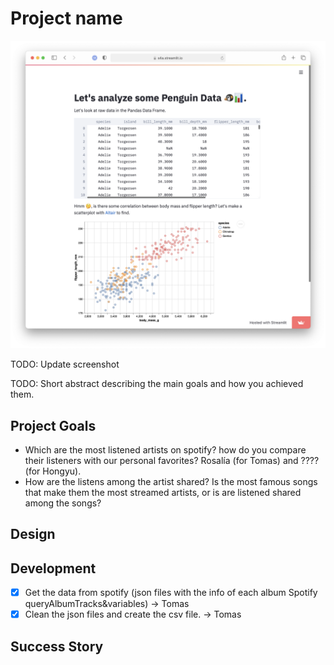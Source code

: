 # Project name

![A screenshot of your application. Could be a GIF.](screenshot.png)

TODO: Update screenshot

TODO: Short abstract describing the main goals and how you achieved them.

## Project Goals

<!-- TODO: **A clear description of the goals of your project.** Describe the question that you are enabling a user to answer. The question should be compelling and the solution should be focused on helping users achieve their goals.  -->

- Which are the most listened artists on spotify? how do you compare their listeners with our personal favorites? Rosalía (for Tomas) and ???? (for Hongyu). 
- How are the listens among the artist shared? Is the most famous songs that make them the most streamed artists, or is are listened shared among the songs? 


## Design

<!-- TODO: **A rationale for your design decisions.** How did you choose your particular visual encodings and interaction techniques? What alternatives did you consider and how did you arrive at your ultimate choices? -->

## Development

<!-- TODO: **An overview of your development process.** Describe how the work was split among the team members. Include a commentary on the development process, including answers to the following questions: Roughly how much time did you spend developing your application (in people-hours)? What aspects took the most time? -->

-  [x] Get the data from spotify (json files with the info of each album Spotify queryAlbumTracks&variables) -> Tomas
- [x] Clean the json files and create the csv file. -> Tomas

## Success Story

<!-- TODO:  **A success story of your project.** Describe an insight or discovery you gain with your application that relates to the goals of your project. -->
